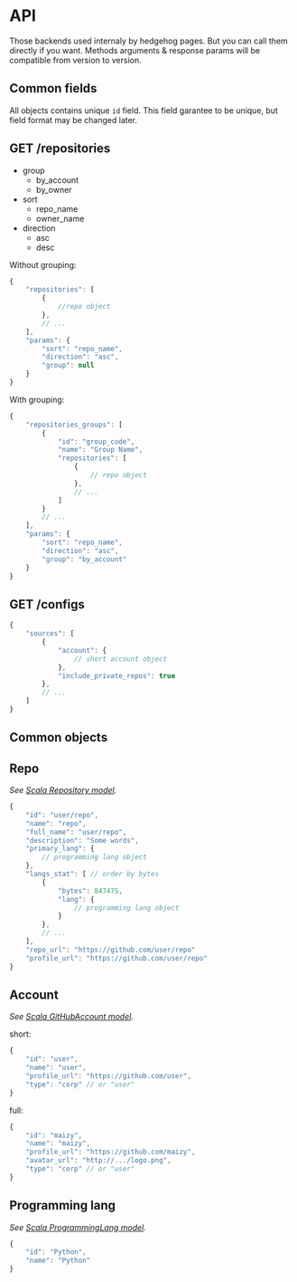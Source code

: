 # API

Those backends used internaly by hedgehog pages. But you can call them directly if you want.
Methods arguments & response params will be compatible from version to version.

## Common fields

All objects contains unique `id` field. This field garantee to be unique, but field format
may be changed later.

## GET /repositories

  * group
    * by_account
    * by_owner
  * sort
    * repo_name
    * owner_name
  * direction
    * asc
    * desc

Without grouping:
```javascript
{
    "repositories": [
        {
            //repo object
        },
        // ...
    ],
    "params": {
        "sort": "repo_name",
        "direction": "asc",
        "group": null
    }
}
```

With grouping:
```javascript
{
    "repositories_groups": [
        {
            "id": "group_code",
            "name": "Group Name",
            "repositories": [
                {
                    // repo object
                },
                // ...
            ]
        }
        // ...
    ],
    "params": {
        "sort": "repo_name",
        "direction": "asc",
        "group": "by_account"
    }
}
```

## GET /configs
```javascript
{
    "sources": [
        {
            "account": {
                // short account object
            },
            "include_private_repos": true
        },
        // ...
    ]
}

```

## Common objects

## Repo

_See [Scala Repository model](Models.md#github_repo)._

```javascript
{
    "id": "user/repo",
    "name": "repo",
    "full_name": "user/repo",
    "description": "Some words",
    "primary_lang": {
        // programming lang object
    },
    "langs_stat": [ // order by bytes
        {
            "bytes": 847475,
            "lang": {
                // programming lang object
            }
        },
        // ...
    ],
    "repo_url": "https://github.com/user/repo"
    "profile_url": "https://github.com/user/repo"
}
```

## Account

_See [Scala GitHubAccount model](Models.md#github_account)._

short:

```javascript
{
    "id": "user",
    "name": "user",
    "profile_url": "https://github.com/user",
    "type": "corp" // or "user"
}
```


full:

```javascript
{
    "id": "maizy",
    "name": "maizy",
    "profile_url": "https://github.com/maizy",
    "avatar_url": "http://.../logo.png",
    "type": "corp" // or "user"
}
```

## Programming lang

_See [Scala ProgrammingLang model](Models.md#github_account)._

```javascript
{
    "id": "Python",
    "name": "Python"
}
```
